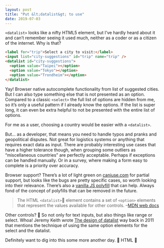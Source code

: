 ```yaml
---
layout: post
title: "Put &lt;datalist&gt; to use"
date: 2019-07-03
---
```


`<datalist>` looks like a nifty HTML5 element, but I’ve hardly heard about it and can’t remember seeing it used much, neither as a coder or as a citizen of the internet. Why is that?

```html
<label for="trip">Select a city to visit:</label>
<input list="city-suggestions" id="trip" name="trip" />
<datalist id="city-suggestions">
  <option value="Taipei"></option>
  <option value="Tokyo"></option>
  <option value="Trondheim"></option>
</datalist>
```

Yay! Browser native autocomplete functionality from list of suggested cities. But I can also type something else that is not presented as an option. Compared to a classic `<select>` the full list of options are hidden from me, so it’s only a useful pattern if I already know the options. If the list is super long, it can even be extra helpful to not be presented with the entire list of options.

For me as a user, choosing a country would be easier with a `<datalist>`.

But… as a developer, that means you need to handle typos and pranks and geopolitical disputes. Not&nbsp;great for logistics systems or anything that requires exact data as input. There are probably interesting use cases that have a higher tolerance though, when grouping some outliers as “miscellaneous countries” are perfectly acceptable. Perhaps if exceptions can be handled manually. Or in a survey, where making a form easy to complete is a priority over accuracy.

Browser support? There’s a lot of light green on [caniuse.com](https://caniuse.com/#feat=datalist) for partial support, but looks like the bugs are pretty specific cases, so worth looking into their relevance. There’s also a [vanilla JS polyfill](https://github.com/mfranzke/datalist-polyfill) that can help. Always fond of the concept of polyfills that can be removed in the future.

> The HTML `<datalist>` element contains a set of `<option>` elements that represent the values available for other controls. –[MDN web docs](https://developer.mozilla.org/en-US/docs/Web/HTML/Element/datalist)

Other controls? 🤔 So not only for text inputs, but also things like range or select. Whoa! Jeremy Keith wrote [The design of datalist](https://adactio.com/journal/4272/) way back in 2011 that mentions the technique of using the same option elements for the select and the datalist.

Definitely want to dig into this some more another day. 💙 HTML 💙
